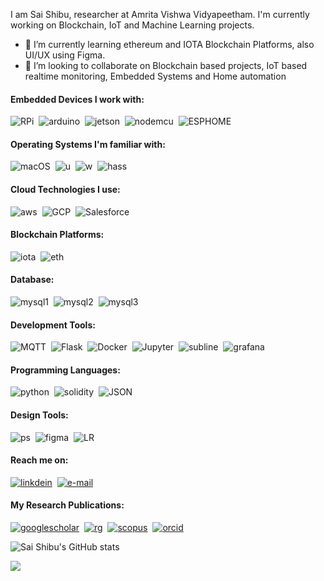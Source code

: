I am Sai Shibu, researcher at Amrita Vishwa Vidyapeetham. I'm currently working on Blockchain, IoT and Machine Learning projects.

<!---
- 👋 Hi, I’m @saishibu
- 👀 I’m a researcher and I'm interested in Blockchain & IoT
- 🌱 I’m currently learning ethereum and IOTA
- 💞️ I’m looking to collaborate on Blockchain based projects
- 📫 How to reach me saishibu38380@gmail.com
--->
<!---
saishibu/saishibu is a ✨ special ✨ repository because its `README.md` (this file) appears on your GitHub profile.
You can click the Preview link to take a look at your changes.
--->

- 🌱 I’m currently learning ethereum and IOTA Blockchain Platforms, also UI/UX using Figma.
- 💞️ I’m looking to collaborate on Blockchain based projects, IoT based realtime monitoring, Embedded Systems and Home automation

#### Embedded Devices I work with:  <br />
![RPi](https://img.shields.io/badge/Raspberry%20Pi-A22846?style=for-the-badge&logo=Raspberry%20Pi&logoColor=white)&nbsp;
![arduino](https://img.shields.io/badge/Arduino-00979D?style=for-the-badge&logo=Arduino&logoColor=white)&nbsp;
![jetson](https://img.shields.io/badge/Jetson-76B900?style=for-the-badge&logo=nvidia&logoColor=white)&nbsp;
![nodemcu](https://img.shields.io/badge/nodemcu-000000?style=for-the-badge&logo=espressif&logoColor=white)&nbsp;
![ESPHOME](https://img.shields.io/badge/ESP%20Home-000000?style=for-the-badge&logo=esphome&logoColor=white)&nbsp;


#### Operating Systems I'm familiar with:  <br />
![macOS](https://img.shields.io/badge/mac%20os-000000?style=for-the-badge&logo=apple&logoColor=white)&nbsp;
![u](https://img.shields.io/badge/Ubuntu-E95420?style=for-the-badge&logo=ubuntu&logoColor=white)&nbsp;
![w](https://img.shields.io/badge/Windows-0078D6?style=for-the-badge&logo=windows&logoColor=white)&nbsp;
![hass](https://img.shields.io/badge/Home%20Assistant-41BDF5?style=for-the-badge&logo=homeassistant&logoColor=white)&nbsp;

#### Cloud Technologies I use: <br />
![aws](https://img.shields.io/badge/Amazon_AWS-FF9900?style=for-the-badge&logo=amazonaws&logoColor=white)&nbsp;
![GCP](https://img.shields.io/badge/Google_Cloud-4285F4?style=for-the-badge&logo=google-cloud&logoColor=white)&nbsp;
![Salesforce](https://img.shields.io/badge/Salesforce-00A1E0?style=for-the-badge&logo=Salesforce&logoColor=white)&nbsp;

#### Blockchain Platforms: <br />
![iota](https://img.shields.io/badge/iota-131F37?style=for-the-badge&logo=iota&logoColor=white)&nbsp;
![eth](https://img.shields.io/badge/Ethereum-3C3C3D?style=for-the-badge&logo=Ethereum&logoColor=white)&nbsp;

#### Database: <br />
![mysql1](https://img.shields.io/badge/MariaDB-003545?style=for-the-badge&logo=mariadb&logoColor=white)&nbsp;
![mysql2](https://img.shields.io/badge/MySQL-005C84?style=for-the-badge&logo=mysql&logoColor=white)&nbsp;
![mysql3](https://img.shields.io/badge/InfluxDB-22ADF6?style=for-the-badge&logo=InfluxDB&logoColor=white)&nbsp;

#### Development Tools: <br />
![MQTT](https://img.shields.io/badge/MQTT-3C5280?style=for-the-badge&logo=eclipsemosquitto&logoColor=white)&nbsp;
![Flask](https://img.shields.io/badge/Flask-000000?style=for-the-badge&logo=flask&logoColor=white)&nbsp;
![Docker](https://img.shields.io/badge/Docker-2CA5E0?style=for-the-badge&logo=docker&logoColor=white)&nbsp;
![Jupyter](https://img.shields.io/badge/Jupyter-F37626.svg?&style=for-the-badge&logo=Jupyter&logoColor=white)&nbsp;
![subline](https://img.shields.io/badge/sublime_text-%23575757.svg?&style=for-the-badge&logo=sublime-text&logoColor=important)&nbsp;
![grafana](https://img.shields.io/badge/Grafana-F2F4F9?style=for-the-badge&logo=grafana&logoColor=orange&labelColor=F2F4F9)&nbsp;

#### Programming Languages: <br />
![python](https://img.shields.io/badge/Python-3776AB?style=for-the-badge&logo=python&logoColor=white)&nbsp;
![solidity](https://img.shields.io/badge/Solidity-e6e6e6?style=for-the-badge&logo=solidity&logoColor=black)&nbsp;
![JSON](https://img.shields.io/badge/json-5E5C5C?style=for-the-badge&logo=json&logoColor=white)&nbsp;



#### Design Tools: <br />
![ps](https://img.shields.io/badge/Adobe%20Photoshop-31A8FF?style=for-the-badge&logo=Adobe%20Photoshop&logoColor=black)&nbsp;
![figma](https://img.shields.io/badge/Figma-F24E1E?style=for-the-badge&logo=figma&logoColor=white)&nbsp;
![LR](https://img.shields.io/badge/Adobe%20Lightroom-31A8FF?style=for-the-badge&logo=Adobe%20Lightroom&logoColor=white)&nbsp;

#### Reach me on: <br />
[![linkdein](https://img.shields.io/badge/LinkedIn-0077B5?style=for-the-badge&logo=linkedin&logoColor=white)](https://in.linkedin.com/in/saishibu)&nbsp;
[![e-mail](https://img.shields.io/badge/Gmail-D14836?style=for-the-badge&logo=gmail&logoColor=white)](mailto:saishibu38380@gmail.com)&nbsp;

#### My Research Publications: <br />
[![googlescholar](https://img.shields.io/badge/Google%20Scholar-4285F4?style=for-the-badge&logo=googlescholar&logoColor=white)](https://scholar.google.co.in/citations?user=XaYGOZQAAAAJ&hl=en)&nbsp;
[![rg](https://img.shields.io/badge/Research%20Gate-00CCBB?style=for-the-badge&logo=researchgate&logoColor=white)](https://www.researchgate.net/profile/Sai-Shibu-N-B)&nbsp;
[![scopus](https://img.shields.io/badge/Scopus-E9711C?style=for-the-badge&logo=scopus&logoColor=white)](https://www.scopus.com/authid/detail.uri?authorId=57202291162)&nbsp;
[![orcid](https://img.shields.io/badge/Orcid-A6CE39?style=for-the-badge&logo=orcid&logoColor=white)](https://orcid.org/0000-0002-5116-3761)&nbsp;


![Sai Shibu's GitHub stats](https://github-readme-stats.vercel.app/api?username=saishibu)&nbsp;
<!-- ![Top Langs](https://github-readme-stats.vercel.app/api/top-langs/?username=saishibu&hide=Jupyter Notebook) -->
![](https://github-readme-streak-stats.herokuapp.com/?user=saishibu)&nbsp;
